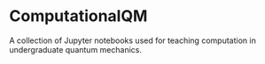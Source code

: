# ComputationalQM
A collection of Jupyter notebooks used for teaching computation in undergraduate quantum mechanics.
